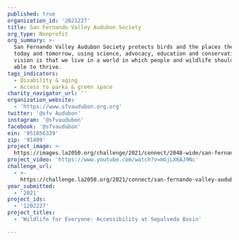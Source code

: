 ```yaml
---
published: true
organization_id: '2021227'
title: San Fernando Valley Audubon Society
org_type: Nonprofit
org_summary: >-
  San Fernando Valley Audubon Society protects birds and the places they need,
  today and tomorrow, using science, advocacy, education and conservation. Our
  vision is that we live in a world in which people and wildlife should both be
  able to thrive.
tags_indicators:
  - Disability & aging
  - Access to parks & green space
charity_navigator_url: ''
organization_website:
  - 'https://www.sfvaudubon.org.org'
twitter: '@sfv Audubon'
instagram: '@sfvaudubon'
facebook: '@sfvaudubon'
ein: '951856339'
zip: '91409'
project_image: >-
  https://images.la2050.org/challenge/2021/connect/2048-wide/san-fernando-valley-audubon-society.jpg
project_video: 'https://www.youtube.com/watch?v=mGjLX6AJ9Nc'
challenge_url:
  - >-
    https://challenge.la2050.org/2021/connect/san-fernando-valley-audubon-society/
year_submitted:
  - '2021'
project_ids:
  - '1202227'
project_titles:
  - 'Wildlife for Everyone: Accessibility at Sepulveda Basin'

---
```

